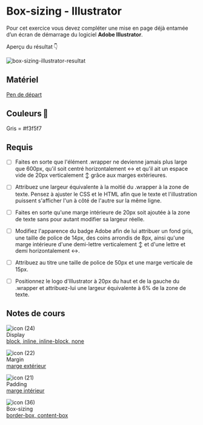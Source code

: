 # Box-sizing - Illustrator
Pour cet exercice vous devez compléter une mise en page déjà entamée d’un écran de démarrage du logiciel **Adobe Illustrator**.

Aperçu du résultat 👇

![box-sizing-illustrator-resultat](https://github.com/user-attachments/assets/7eca0b99-11d6-4edd-8f96-d84d67e81221)

## Matériel

[Pen de départ](https://codepen.io/smnarnold/pen/rNYeWJZ?editors=1100)

## Couleurs 🎨
Gris = #f3f5f7

## Requis
* [ ] Faites en sorte que l'élément .wrapper ne devienne jamais plus large que 600px, qu'il soit centré horizontalement ↔️ et qu'il ait un espace vide de 20px verticalement ↕️ grâce aux marges extérieures.
* [ ] Attribuez une largeur équivalente à la moitié du .wrapper à la zone de texte. Pensez à ajuster le CSS et le HTML afin que le texte et l'illustration puissent s'afficher l'un à côté de l'autre sur la même ligne.
* [ ] Faites en sorte qu'une marge intérieure de 20px soit ajoutée à la zone de texte sans pour autant modifier sa largeur réelle.
* [ ] Modifiez l'apparence du badge Adobe afin de lui attribuer un fond gris, une taille de police de 14px, des coins arrondis de 8px, ainsi qu'une marge intérieure d'une demi-lettre verticalement ↕️ et d'une lettre et demi horizontalement ↔️.
* [ ] Attribuez au titre une taille de police de 50px et une marge verticale de 15px.
* [ ] Positionnez le logo d'Illustrator à 20px du haut et de la gauche du .wrapper et attribuez-lui une largeur équivalente à 6% de la zone de texte.




## Notes de cours

![icon (24)](https://github.com/user-attachments/assets/d90f3a08-d565-4b20-9d4e-679673679d00)<br> Display <br> [block, inline, inline-block, none](https://tim-montmorency.com/compendium/582-111%E2%80%93web1/css/display.html)

![icon (22)](https://github.com/user-attachments/assets/18f5981d-3ef4-470d-96ee-47518959bed1)<br> Margin <br> [marge extérieur](https://tim-montmorency.com/compendium/582-111%E2%80%93web1/css/margin.html)

![icon (21)](https://github.com/user-attachments/assets/4b36afe2-d51c-4acb-8621-4bc68a7e8dca)<br> Padding <br> [marge intérieur](https://tim-montmorency.com/compendium/582-111%E2%80%93web1/css/padding.html)

![icon (36)](https://github.com/user-attachments/assets/1c10b442-f61a-403e-b7b1-39c0db54d55b)<br> Box-sizing <br> [border-box, content-box](https://tim-montmorency.com/compendium/582-111%E2%80%93web1/css/box-sizing.html)

